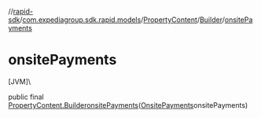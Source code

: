 //[rapid-sdk](../../../../index.md)/[com.expediagroup.sdk.rapid.models](../../index.md)/[PropertyContent](../index.md)/[Builder](index.md)/[onsitePayments](onsite-payments.md)

# onsitePayments

[JVM]\

public final [PropertyContent.Builder](index.md)[onsitePayments](onsite-payments.md)([OnsitePayments](../../-onsite-payments/index.md)onsitePayments)
